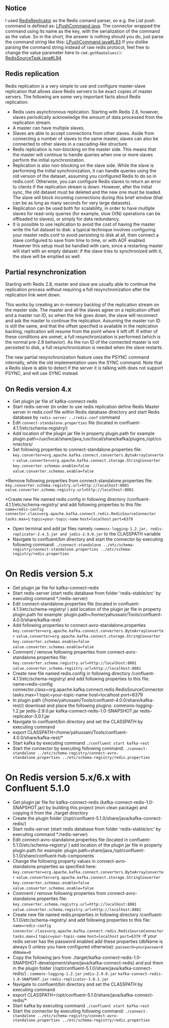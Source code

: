 Notice
--
I used [RedisReplicator](https://github.com/leonchen83/redis-replicator) as the Redis comand parser, so e.g. the List push command is defined as: [LPushCommand.java](https://github.com/leonchen83/redis-replicator/blob/master/src/main/java/com/moilioncircle/redis/replicator/cmd/impl/LPushCommand.java). The connector wrapped the command using its name as the key, with the serialization of the command as the value.
So in the short, the answer is nothing should you do, just parse the command string like this: [LPushCommand.java#L83](https://github.com/leonchen83/redis-replicator/blob/f6711bd347e644ef53c1d28d7716dea957230150/src/main/java/com/moilioncircle/redis/replicator/cmd/impl/LPushCommand.java#L83)
If you dislike parsing the command string instead of raw redis protocol, feel free to change the value parameter here to `cmd.getRawValues()`: [RedisSourceTask.java#L94](https://github.com/Aegeaner/kafka-connector-redis/blob/1c6af9f1f26b5732fcabdad098ce28b8677c5175/src/main/java/org/apache/kafka/connect/redis/RedisSourceTask.java#L94)



Redis replication
--

Redis replication is a very simple to use and configure master-slave replication that allows slave Redis servers to be exact copies of master servers. The following are some very important facts about Redis replication:

* Redis uses asynchronous replication. Starting with Redis 2.8, however, slaves periodically acknowledge the amount of data processed from the replication stream.
* A master can have multiple slaves.
* Slaves are able to accept connections from other slaves. Aside from connecting a number of slaves to the same master, slaves can also be connected to other slaves in a cascading-like structure.
* Redis replication is non-blocking on the master side. This means that the master will continue to handle queries when one or more slaves perform the initial synchronization.
* Replication is also non-blocking on the slave side. While the slave is performing the initial synchronization, it can handle queries using the old version of the dataset, assuming you configured Redis to do so in redis.conf. Otherwise, you can configure Redis slaves to return an error to clients if the replication stream is down. However, after the initial sync, the old dataset must be deleted and the new one must be loaded. The slave will block incoming connections during this brief window (that can be as long as many seconds for very large datasets).
* Replication can be used both for scalability, in order to have multiple slaves for read-only queries (for example, slow O(N) operations can be offloaded to slaves), or simply for data redundancy.
* It is possible to use replication to avoid the cost of having the master write the full dataset to disk: a typical technique involves configuring your master redis.conf to avoid persisting to disk at all, then connect a slave configured to save from time to time, or with AOF enabled. However this setup must be handled with care, since a restarting master will start with an empty dataset: if the slave tries to synchronized with it, the slave will be emptied as well.

Partial resynchronization
--

Starting with Redis 2.8, master and slave are usually able to continue the replication process without requiring a full resynchronization after the replication link went down.

This works by creating an in-memory backlog of the replication stream on the master side. The master and all the slaves agree on a replication offset and a master run ID, so when the link goes down, the slave will reconnect and ask the master to continue the replication. Assuming the master run ID is still the same, and that the offset specified is available in the replication backlog, replication will resume from the point where it left off. If either of these conditions are unmet, a full resynchronization is performed (which is the normal pre-2.8 behavior). As the run ID of the connected master is not persisted to disk, a full resynchronization is needed when the slave restarts.

The new partial resynchronization feature uses the PSYNC command internally, while the old implementation uses the SYNC command. Note that a Redis slave is able to detect if the server it is talking with does not support PSYNC, and will use SYNC instead.


On Redis version 4.x
--

* Get plugin jar file of kafka-connect-redis
* Start redis-server (in order to use redis replication define Redis Master server in redis.conf file within Redis database directory and start Redis database by `redis-server ../redis.conf` command
* Edit `connect-standalone.properties` file (located in confluent-4.1.1/etc/schema-registry/)
* Add location of the plugin jar file in property plugin.path for example plugin.path=/usr/local/share/java,/usr/local/share/kafka/plugins,/opt/connectors/
* Set following properties to connect-standalone.properties file:
`key.converter=org.apache.kafka.connect.converters.ByteArrayConverter`
`value.converter=org.apache.kafka.connect.storage.StringConverter`
`key.converter.schemas.enable=false`
`value.converter.schemas.enable=false`

*Remove following properties from connect-standalone.properties file:
`key.converter.schema.registry.url=http://localhost:8081`
`value.converter.schema.registry.url=http://localhost:8081`

*Create new file named redis.config in following directory /confluent-4.1.1/etc/schema-registry/ and add following properties to this file:
`name=redis-config`
`connector.class=org.apache.kafka.connect.redis.RedisSourceConnector`
`tasks.max=1`
`topic=your-topic-name`
`host=localhost`
`port=6379`
* Open terminal and add jar files namely `commons-logging-1.2.jar, redis-replicator-2.4.5.jar and jedis-2.9.0.jar` to the CLASSPATH variable 
* Navigate to confluent/bin directory and start the connector by executing following command:
`./connect-standalone ../etc/schema-registry/connect-standalone.properties ../etc/schema-registry/redis.properties`

# On Redis version 5.x
- Get plugin jar file for kafka-connect-redis
- Start redis-server (start redis database from folder 'redis-stable/src' by executing command *./redis-server)
- Edit connect-standalone.properties file (located in confluent-4.1.1/etc/schema-registry/ ) add location of the plugin jar file in property plugin.path for example:
plugin.path=/home/yahussain/Tools/confluent-4.0.0/share/kafka-rest/
- Add following properties to connect-avro-standalone.properties
`key.converter=org.apache.kafka.connect.converters.ByteArrayConverter`
`value.converter=org.apache.kafka.connect.storage.StringConverter`
`key.converter.schemas.enable=false`
`value.converter.schemas.enable=false`
- Comment / remove following properties from connect-avro-standalone.properties file:
`key.converter.schema.registry.url=http://localhost:8081`
`value.converter.schema.registry.url=http://localhost:8081`
- Create new file named redis.config in following directory /confluent-4.1.1/etc/schema-registry/ and add following properties to this file:
name=redis-config
connector.class=org.apache.kafka.connect.redis.RedisSourceConnector
tasks.max=1
topic=your-topic-name
host=localhost
port=6379
- In plugin path (/home/yahussain/Tools/confluent-4.0.0/share/kafka-rest/) download and place the following plugins:
commons-logging-1.2.jar
jedis-2.9.0.jar
kafka-connect-redis-1.0-SNAPSHOT.jar
redis-replicator-3.0.1.jar
- Navigate to confluent/bin directory and set the CLASSPATH by executing command
- export CLASSPATH=/home/yahussain/Tools/confluent-4.0.0/share/kafka-rest/*
- Start kafka by executing command
`./confluent start kafka-rest`
- Start the connector by executing following command:
`./connect-standalone ../etc/schema-registry/connect-avro-standalone.properties ../etc/schema-registry/redis.properties`

# On Redis version 5.x/6.x with Confluent 5.1.0
- Get plugin jar file for kafka-connect-redis (kafka-connect-redis-1.0-SNAPSHOT.jar) by building this project (mvn clean package) and copying it from the ./target directory
- Create the plugin folder (/opt/confluent-5.1.0/share/java/kafka-connect-redis/)
- Start redis-server (start redis database from folder 'redis-stable/src' by executing command *./redis-server)
- Edit connect-avro-standalone.properties file (located in confluent-5.1.0/etc/schema-registry/ ) add location of the plugin jar file in property plugin.path for example:
plugin.path=share/java,/opt/confluent-5.1.0/share/confluent-hub-components
- Change the following property values in connect-avro-standalone.properties as specified here:
`key.converter=org.apache.kafka.connect.converters.ByteArrayConverter`
`value.converter=org.apache.kafka.connect.storage.StringConverter`
`key.converter.schemas.enable=false`
`value.converter.schemas.enable=false`
- Comment / remove following properties from connect-avro-standalone.properties file:
`key.converter.schema.registry.url=http://localhost:8081`
`value.converter.schema.registry.url=http://localhost:8081`
- Create new file named redis.properties in following directory /confluent-5.1.0/etc/schema-registry/ and add following properties to this file:
`name=redis-config`
`connector.class=org.apache.kafka.connect.redis.RedisSourceConnector`
`tasks.max=1`
`topic=your-topic-name`
`host=localhost`
`port=6379`
-If your redis server has the password enabled add these properties (dbName is always 0 unless you have configured otherwise):
`password=yourpassword`
`dbName=0`
- Copy the following jars from ./target/kafka-connect-redis-1.0-SNAPSHOT-development/share/java/kafka-connect-redis) and put them in the plugin folder (/opt/confluent-5.1.0/share/java/kafka-connect-redis/) :
`commons-logging-1.2.jar`
`jedis-2.9.0.jar`
`kafka-connect-redis-1.0-SNAPSHOT.jar`
`redis-replicator-3.0.1.jar`
- Navigate to confluent/bin directory and set the CLASSPATH by executing command
- export CLASSPATH=/opt/confluent-5.1.0/share/java/kafka-connect-redis/*
- Start kafka by executing command
`./confluent start kafka-rest`
- Start the connector by executing following command:
`./connect-standalone ../etc/schema-registry/connect-avro-standalone.properties ../etc/schema-registry/redis.properties`